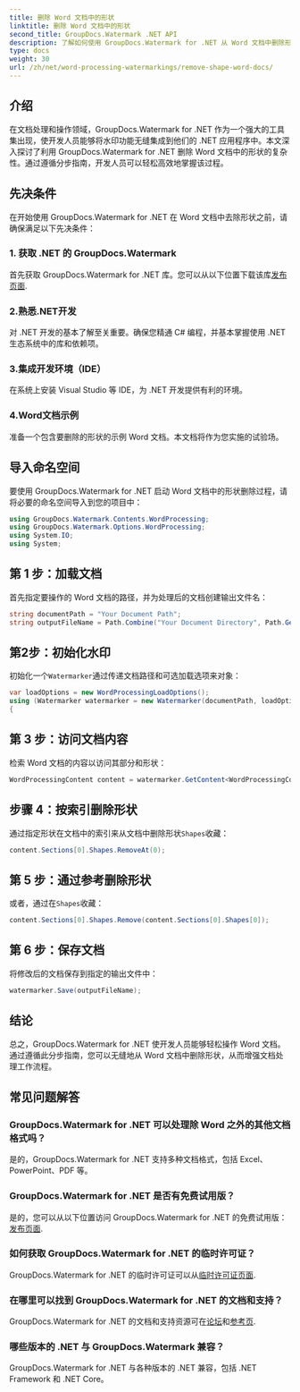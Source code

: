 ```yaml
---
title: 删除 Word 文档中的形状
linktitle: 删除 Word 文档中的形状
second_title: GroupDocs.Watermark .NET API
description: 了解如何使用 GroupDocs.Watermark for .NET 从 Word 文档中删除形状。简单、高效、强大的文档操作。
type: docs
weight: 30
url: /zh/net/word-processing-watermarkings/remove-shape-word-docs/
---
```

## 介绍
在文档处理和操作领域，GroupDocs.Watermark for .NET 作为一个强大的工具集出现，使开发人员能够将水印功能无缝集成到他们的 .NET 应用程序中。本文深入探讨了利用 GroupDocs.Watermark for .NET 删除 Word 文档中的形状的复杂性。通过遵循分步指南，开发人员可以轻松高效地掌握该过程。
## 先决条件
在开始使用 GroupDocs.Watermark for .NET 在 Word 文档中去除形状之前，请确保满足以下先决条件：
### 1. 获取 .NET 的 GroupDocs.Watermark
首先获取 GroupDocs.Watermark for .NET 库。您可以从以下位置下载该库[发布页面](https://releases.groupdocs.com/Watermark/net/).
### 2.熟悉.NET开发
对 .NET 开发的基本了解至关重要。确保您精通 C# 编程，并基本掌握使用 .NET 生态系统中的库和依赖项。
### 3.集成开发环境（IDE）
在系统上安装 Visual Studio 等 IDE，为 .NET 开发提供有利的环境。 
### 4.Word文档示例
准备一个包含要删除的形状的示例 Word 文档。本文档将作为您实施的试验场。

## 导入命名空间
要使用 GroupDocs.Watermark for .NET 启动 Word 文档中的形状删除过程，请将必要的命名空间导入到您的项目中：
```csharp
using GroupDocs.Watermark.Contents.WordProcessing;
using GroupDocs.Watermark.Options.WordProcessing;
using System.IO;
using System;
```
## 第 1 步：加载文档
首先指定要操作的 Word 文档的路径，并为处理后的文档创建输出文件名：
```csharp
string documentPath = "Your Document Path";
string outputFileName = Path.Combine("Your Document Directory", Path.GetFileName(documentPath));
```
## 第2步：初始化水印
初始化一个`Watermarker`通过传递文档路径和可选加载选项来对象：
```csharp
var loadOptions = new WordProcessingLoadOptions();
using (Watermarker watermarker = new Watermarker(documentPath, loadOptions))
{
```
## 第 3 步：访问文档内容
检索 Word 文档的内容以访问其部分和形状：
```csharp
WordProcessingContent content = watermarker.GetContent<WordProcessingContent>();
```
## 步骤 4：按索引删除形状
通过指定形状在文档中的索引来从文档中删除形状`Shapes`收藏：
```csharp
content.Sections[0].Shapes.RemoveAt(0);
```
## 第 5 步：通过参考删除形状
或者，通过在`Shapes`收藏：
```csharp
content.Sections[0].Shapes.Remove(content.Sections[0].Shapes[0]);
```
## 第 6 步：保存文档
将修改后的文档保存到指定的输出文件中：
```csharp
watermarker.Save(outputFileName);
```

## 结论
总之，GroupDocs.Watermark for .NET 使开发人员能够轻松操作 Word 文档。通过遵循此分步指南，您可以无缝地从 Word 文档中删除形状，从而增强文档处理工作流程。
## 常见问题解答
### GroupDocs.Watermark for .NET 可以处理除 Word 之外的其他文档格式吗？
是的，GroupDocs.Watermark for .NET 支持多种文档格式，包括 Excel、PowerPoint、PDF 等。
### GroupDocs.Watermark for .NET 是否有免费试用版？
是的，您可以从以下位置访问 GroupDocs.Watermark for .NET 的免费试用版：[发布页面](https://releases.groupdocs.com/).
### 如何获取 GroupDocs.Watermark for .NET 的临时许可证？
 GroupDocs.Watermark for .NET 的临时许可证可以从[临时许可证页面](https://purchase.groupdocs.com/temporary-license/).
### 在哪里可以找到 GroupDocs.Watermark for .NET 的文档和支持？
 GroupDocs.Watermark for .NET 的文档和支持资源可在[论坛](https://forum.groupdocs.com/c/watermark/19)和[参考页](https://reference.groupdocs.com/Watermark/net/).
### 哪些版本的 .NET 与 GroupDocs.Watermark 兼容？
GroupDocs.Watermark for .NET 与各种版本的 .NET 兼容，包括 .NET Framework 和 .NET Core。